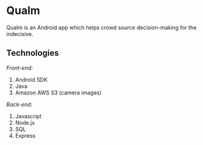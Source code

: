 # Qualm

Qualm is an Android app which helps crowd source decision-making for the indecisive.

## Technologies
 _Front-end:_
1. Android SDK
2. Java
3. Amazon AWS S3 (camera images)

 _Back-end:_
1. Javascript
2. Node.js
3. SQL
4. Express
